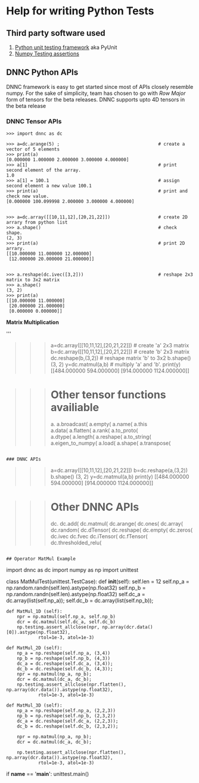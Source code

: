 # Help for writing Python Tests

## Third party software used

1. [Python unit testing framework](https://docs.python.org/2/library/unittest.html) aka PyUnit
1. [Numpy Testing assertions](https://docs.scipy.org/doc/numpy/reference/routines.testing.html)

## DNNC Python APIs
DNNC framework is easy to get started since most of APIs closely resemble numpy.
For the sake of simplicity, team has chosen to go with *Row Major* form of tensors for the beta releases. 
DNNC supports upto 4D tensors in the beta release

### DNNC Tensor APIs

```
>>> import dnnc as dc

>>> a=dc.arange(5) ;                                     # create a vector of 5 elements
>>> print(a)
[0.000000 1.000000 2.000000 3.000000 4.000000]
>>> a[1]                                                 # print second element of the array.
1.0
>>> a[1] = 100.1                                         # assign second element a new value 100.1
>>> print(a)                                             # print and check new value.
[0.000000 100.099998 2.000000 3.000000 4.000000]


>>> a=dc.array([[10,11,12],[20,21,22]])                  # create 2D arrary from python list
>>> a.shape()                                            # check shape.
(2, 3)
>>> print(a)                                             # print 2D arrary.
[[10.000000 11.000000 12.000000]
 [12.000000 20.000000 21.000000]]


>>> a.reshape(dc.ivec([3,2]))                            # reshape 2x3 matrix to 3x2 matrix
>>> a.shape()
(3, 2)
>>> print(a)
[[10.000000 11.000000]
 [20.000000 21.000000]
 [0.000000 0.000000]]
```

**Matrix Multiplication**

'''
>>> a=dc.array([[10,11,12],[20,21,22]])                  # create 'a' 2x3 matrix 
>>> b=dc.array([[10,11,12],[20,21,22]])                  # create 'b' 2x3 matrix 
>>> dc.reshape(b,(3,2))                                  # reshape matrix 'b' to 3x2
>>> b.shape()
(3, 2)
>>> y=dc.matmul(a,b)                                     # multiply 'a' and 'b'.
>>> print(y)
[[484.000000 594.000000]
 [914.000000 1124.000000]]


>>>
>>> # Other tensor functions availiable
>>> a.<tab><tab>
a.broadcast(       a.empty(           a.name(            a.this             
a.data(            a.flatten(         a.rank(            a.to_proto(        
a.dtype(           a.length(          a.reshape(         a.to_string(       
a.eigen_to_numpy(  a.load(            a.shape(           a.transpose(  

```

### DNNC APIs

``` 
>>> a=dc.array([[10,11,12],[20,21,22]])
>>> b=dc.reshape(a,(3,2))
>>> b.shape()
(3, 2)
>>> y=dc.matmul(a,b)
>>> print(y)
[[484.000000 594.000000]
 [914.000000 1124.000000]]

>>> # Other DNNC APIs
>>> dc.<tab><tab>
dc.add(                          dc.matmul(
dc.arange(                       dc.ones(
dc.array(                        dc.random(
dc.dTensor(                      dc.reshape(
dc.empty(                        dc.zeros(
dc.ivec                          dc.fvec
dc.iTensor(                      dc.fTensor(
dc.thresholded_relu(
```

## Operator MatMul Example 

```
import dnnc as dc
import numpy as np
import unittest

class MatMulTest(unittest.TestCase):
    def __init__(self):
        self.len = 12
        self.np_a = np.random.randn(self.len).astype(np.float32)
        self.np_b = np.random.randn(self.len).astype(np.float32)
        self.dc_a = dc.array(list(self.np_a));
        self.dc_b = dc.array(list(self.np_b));

    def MatMul_1D (self):
        npr = np.matmul(self.np_a, self.np_b)
        dcr = dc.matmul(self.dc_a, self.dc_b)
        np.testing.assert_allclose(npr, np.array(dcr.data()[0]).astype(np.float32),
                rtol=1e-3, atol=1e-3)

    def MatMul_2D (self):
        np_a = np.reshape(self.np_a, (3,4))
        np_b = np.reshape(self.np_b, (4,3))
        dc_a = dc.reshape(self.dc_a, (3,4));
        dc_b = dc.reshape(self.dc_b, (4,3));
        npr = np.matmul(np_a, np_b);
        dcr = dc.matmul(dc_a, dc_b);
        np.testing.assert_allclose(npr.flatten(), np.array(dcr.data()).astype(np.float32),
                rtol=1e-3, atol=1e-3)

    def MatMul_3D (self):
        np_a = np.reshape(self.np_a, (2,2,3))
        np_b = np.reshape(self.np_b, (2,3,2))
        dc_a = dc.reshape(self.dc_a, (2,2,3));
        dc_b = dc.reshape(self.dc_b, (2,3,2));

        npr = np.matmul(np_a, np_b);
        dcr = dc.matmul(dc_a, dc_b);

        np.testing.assert_allclose(npr.flatten(), np.array(dcr.data()).astype(np.float32),
                rtol=1e-3, atol=1e-3)

if __name__ == '__main__':
    unittest.main()
```
